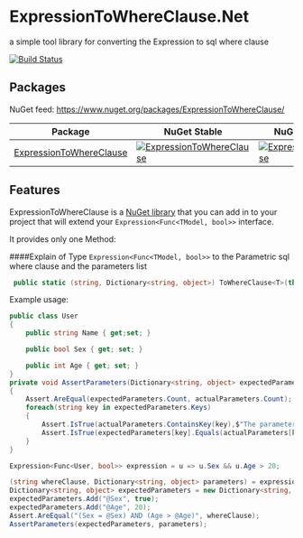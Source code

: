# ExpressionToWhereClause.Net 
a simple tool library for converting the Expression to sql where clause

[![Build Status](https://zhurongbo.visualstudio.com/Normal/_apis/build/status/ETWC%20Publish?branchName=master)](https://zhurongbo.visualstudio.com/Normal/_build/latest?definitionId=9&branchName=master)

Packages
--------

NuGet feed: https://www.nuget.org/packages/ExpressionToWhereClause/

| Package | NuGet Stable | NuGet Pre-release | Downloads |
| ------- | ------------ | ----------------- | --------- |
| [ExpressionToWhereClause](https://www.nuget.org/packages/ExpressionToWhereClause/) | [![ExpressionToWhereClause](https://img.shields.io/nuget/v/ExpressionToWhereClause.svg)](https://www.nuget.org/packages/ExpressionToWhereClause/) | [![ExpressionToWhereClause](https://img.shields.io/nuget/vpre/ExpressionToWhereClause.svg)](https://www.nuget.org/packages/ExpressionToWhereClause/) | [![ExpressionToWhereClause](https://img.shields.io/nuget/dt/ExpressionToWhereClause.svg)](https://www.nuget.org/packages/ExpressionToWhereClause/) |

Features
--------
ExpressionToWhereClause is a [NuGet library](https://www.nuget.org/packages/ExpressionToWhereClause) that you can add in to your project that will extend your `Expression<Func<TModel, bool>>` interface.

It provides only one Method:

####Explain of Type `Expression<Func<TModel, bool>>` to the Parametric sql where clause and the parameters list

```csharp
 public static (string, Dictionary<string, object>) ToWhereClause<T>(this Expression<Func<T, bool>> expression) where T : class
```
Example usage:

```csharp
public class User
{
    public string Name { get;set; }

    public bool Sex { get; set; }

    public int Age { get; set; }
}
private void AssertParameters(Dictionary<string, object> expectedParameters, Dictionary<string, object> actualParameters)
{
    Assert.AreEqual(expectedParameters.Count, actualParameters.Count);
    foreach(string key in expectedParameters.Keys)
    {
        Assert.IsTrue(actualParameters.ContainsKey(key),$"The parameters does not contain key '{key}'");
        Assert.IsTrue(expectedParameters[key].Equals(actualParameters[key]),$"The expected value is {expectedParameters[key]}, the actual value is {actualParameters[key]}");
    }
}

Expression<Func<User, bool>> expression = u => u.Sex && u.Age > 20;

(string whereClause, Dictionary<string, object> parameters) = expression.ToWhereClause();
Dictionary<string, object> expectedParameters = new Dictionary<string, object>();
expectedParameters.Add("@Sex", true);
expectedParameters.Add("@Age", 20);
Assert.AreEqual("(Sex = @Sex) AND (Age > @Age)", whereClause);
AssertParameters(expectedParameters, parameters);

```

